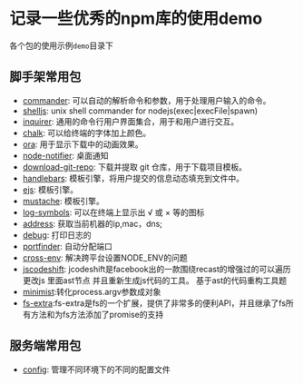 # 记录一些优秀的npm库的使用demo

各个包的使用示例`demo`目录下

## 脚手架常用包

* [commander](https://github.com/tj/commander.js): 可以自动的解析命令和参数，用于处理用户输入的命令。
* [shelljs](https://github.com/shelljs/shelljs): unix shell commander for nodejs(exec|execFile|spawn)
* [inquirer](https://github.com/SBoudrias/Inquirer.js): 通用的命令行用户界面集合，用于和用户进行交互。
* [chalk](https://github.com/chalk/chalk): 可以给终端的字体加上颜色。
* [ora](https://github.com/sindresorhus/ora): 用于显示下载中的动画效果。
* [node-notifier](https://github.com/mikaelbr/node-notifier): 桌面通知
* [download-git-repo](https://github.com/ianstormtaylor/download-github-repo): 下载并提取 git 仓库，用于下载项目模板。
* [handlebars](https://github.com/handlebars-lang/handlebars.js): 模板引擎，将用户提交的信息动态填充到文件中。
* [ejs](https://github.com/mde/ejs): 模板引擎。
* [mustache](https://github.com/janl/mustache.js): 模板引擎。
* [log-symbols](https://github.com/sindresorhus/log-symbols): 可以在终端上显示出 √ 或 × 等的图标
* [address](https://github.com/node-modules/address): 获取当前机器的ip,mac，dns;
* [debug](https://github.com/visionmedia/debug): 打印日志的
* [portfinder](https://github.com/http-party/node-portfinder): 自动分配端口
* [cross-env](https://github.com/kentcdodds/cross-env): 解决跨平台设置NODE_ENV的问题
* [jscodeshift](https://github.com/facebook/jscodeshift): jcodeshift是facebook出的一款围绕recast的增强过的可以遍历更改js 里面ast节点 并且重新生成js代码的工具。 基于ast的代码重构工具题
* [minimist](https://github.com/substack/minimist):转化process.argv参数成对象
* [fs-extra](https://github.com/jprichardson/node-fs-extra):fs-extra是fs的一个扩展，提供了非常多的便利API，并且继承了fs所有方法和为fs方法添加了promise的支持

## 服务端常用包

* [config](https://github.com/lorenwest/node-config): 管理不同环境下的不同的配置文件
